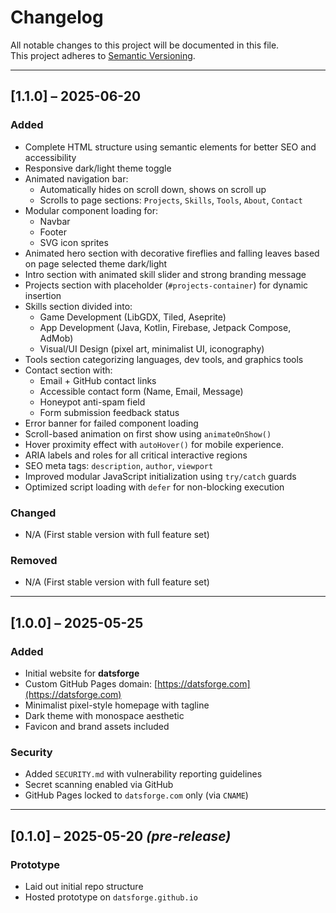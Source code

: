 # Changelog

All notable changes to this project will be documented in this file.  
This project adheres to [Semantic Versioning](https://semver.org/).

---

## [1.1.0] – 2025-06-20

### Added
- Complete HTML structure using semantic elements for better SEO and accessibility
- Responsive dark/light theme toggle
- Animated navigation bar:
  - Automatically hides on scroll down, shows on scroll up
  - Scrolls to page sections: `Projects`, `Skills`, `Tools`, `About`, `Contact`
- Modular component loading for:
  - Navbar
  - Footer
  - SVG icon sprites
- Animated hero section with decorative fireflies and falling leaves based on page selected theme dark/light
- Intro section with animated skill slider and strong branding message
- Projects section with placeholder (`#projects-container`) for dynamic insertion
- Skills section divided into:
  - Game Development (LibGDX, Tiled, Aseprite)
  - App Development (Java, Kotlin, Firebase, Jetpack Compose, AdMob)
  - Visual/UI Design (pixel art, minimalist UI, iconography)
- Tools section categorizing languages, dev tools, and graphics tools
- Contact section with:
  - Email + GitHub contact links
  - Accessible contact form (Name, Email, Message)
  - Honeypot anti-spam field
  - Form submission feedback status
- Error banner for failed component loading
- Scroll-based animation on first show using `animateOnShow()`
- Hover proximity effect with `autoHover()` for mobile experience.
- ARIA labels and roles for all critical interactive regions
- SEO meta tags: `description`, `author`, `viewport`
- Improved modular JavaScript initialization using `try/catch` guards
- Optimized script loading with `defer` for non-blocking execution

### Changed
- N/A (First stable version with full feature set)

### Removed
- N/A (First stable version with full feature set)

---

## [1.0.0] – 2025-05-25

### Added
- Initial website for **datsforge**
- Custom GitHub Pages domain: [https://datsforge.com](https://datsforge.com)
- Minimalist pixel-style homepage with tagline
- Dark theme with monospace aesthetic
- Favicon and brand assets included

### Security
- Added `SECURITY.md` with vulnerability reporting guidelines
- Secret scanning enabled via GitHub
- GitHub Pages locked to `datsforge.com` only (via `CNAME`)

---

## [0.1.0] – 2025-05-20 *(pre-release)*

### Prototype
- Laid out initial repo structure
- Hosted prototype on `datsforge.github.io`
